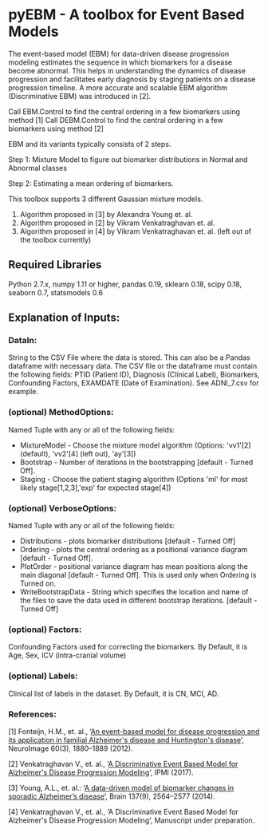 # pyEBM - A toolbox for Event Based Models

The event-based model (EBM) for data-driven disease progression modeling estimates the sequence in which biomarkers for a disease become abnormal. This helps in understanding the dynamics of disease progression and facilitates early diagnosis by staging patients on a disease progression timeline. A more accurate and scalable EBM algorithm (Discriminative EBM) was introduced in [2]. 

Call EBM.Control to find the central ordering in a few biomarkers using method [1]
Call DEBM.Control to find the central ordering in a few biomarkers using method [2]

EBM and its variants typically consists of 2 steps. 

Step 1: Mixture Model to figure out biomarker distributions in Normal and Abnormal classes

Step 2: Estimating a mean ordering of biomarkers.

This toolbox supports 3 different Gaussian mixture models.
1. Algorithm proposed in [3] by Alexandra Young et. al.
2. Algorithm proposed in [2] by Vikram Venkatraghavan et. al.
3. Algorithm proposed in [4] by Vikram Venkatraghavan et. al. (left out of the toolbox currently)

## Required Libraries

Python 2.7.x, numpy 1.11 or higher, pandas 0.19, sklearn 0.18, scipy 0.18, seaborn 0.7, statsmodels 0.6

## Explanation of Inputs:

### DataIn:
 String to the CSV File where the data is stored. This can also be a Pandas dataframe with necessary data. The CSV file or the dataframe must contain the following fields: PTID (Patient ID), Diagnosis (Clinical Label), Biomarkers, Confounding Factors, EXAMDATE (Date of Examination). See ADNI_7.csv for example.
### (optional) MethodOptions:
Named Tuple with any or all of the following fields:

*   MixtureModel - Choose the mixture model algorithm (Options: 'vv1'[2] (default), 'vv2'[4] (left out), 'ay'[3])
*   Bootstrap - Number of iterations in the bootstrapping [default - Turned Off].
*   Staging - Choose the patient staging algorithm (Options 'ml' for most likely stage[1,2,3],'exp' for expected stage[4])

### (optional) VerboseOptions:
Named Tuple with any or all of the following fields:

*   Distributions - plots biomarker distributions [default - Turned Off]
*   Ordering - plots the central ordering as a positional variance diagram [default - Turned Off].
*   PlotOrder - positional variance diagram has mean positions along the main diagonal [default - Turned Off]. This is used only when Ordering is Turned on.
*   WriteBootstrapData - String which specifies the location and name of the files to save the data used in different bootstrap iterations. [default - Turned Off]

### (optional) Factors:
Confounding Factors used for correcting the biomarkers. By Default, it is Age, Sex, ICV (intra-cranial volume)

### (optional) Labels:
Clinical list of labels in the dataset. By Default, it is CN, MCI, AD.

### References:

[1] Fonteijn, H.M., et. al., ‘[An event-based model for disease progression and its application in familial Alzheimer's disease and Huntington's disease](https://doi.org/10.1016/j.neuroimage.2012.01.062)’, NeuroImage 60(3), 1880–1889 (2012).

[2] Venkatraghavan V., et. al., ‘[A Discriminative Event Based Model for Alzheimer's Disease Progression Modeling](https://arxiv.org/abs/1702.06408)’, IPMI (2017).

[3] Young, A.L., et. al.: ‘[A data-driven model of biomarker changes in sporadic Alzheimer’s disease](https://doi.org/10.1093/brain/awu176)’, Brain 137(9), 2564–2577 (2014).

[4] Venkatraghavan V., et. al., ‘A Discriminative Event Based Model for Alzheimer's Disease Progression Modeling’, Manuscript under preparation.

